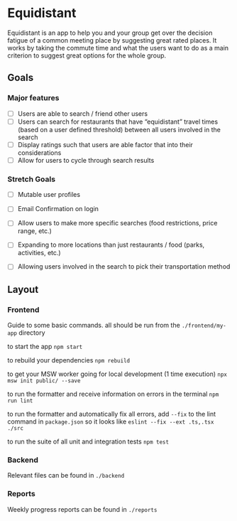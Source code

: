 # Equidistant
Equidistant is an app to help you and your group get over the decision fatigue of a common meeting place by suggesting great rated places. It works by taking the commute time and what the users want to do as a main criterion to suggest great options for the whole group.

## Goals
### Major features
- [ ] Users are able to search / friend other users
- [ ] Users can search for restaurants that have “equidistant” travel times (based on a user defined threshold) between all users involved in the search
- [ ] Display ratings such that users are able factor that into their considerations
- [ ] Allow for users to cycle through search results

### Stretch Goals
- [ ] Mutable user profiles
- [ ] Email Confirmation on login
- [ ] Allow users to make more specific searches (food restrictions, price range, etc.)
- [ ] Expanding to more locations than just restaurants / food (parks, activities, etc.)
- [ ] Allowing users involved in the search to pick their transportation method


## Layout
### Frontend

Guide to some basic commands. all should be run from the `./frontend/my-app` directory

to start the app
`npm start`

to rebuild your dependencies 
`npm rebuild`

to get your MSW worker going for local development (1 time execution)
`npx msw init public/ --save`

to run the formatter and receive information on errors in the terminal
`npm run lint`

to run the formatter and automatically fix all errors, add
`--fix`
to the lint command in `package.json` so it looks like
`eslint --fix --ext .ts,.tsx ./src`

to run the suite of all unit and integration tests
`npm test`

### Backend
Relevant files can be found in `./backend`

### Reports
Weekly progress reports can be found in `./reports`
